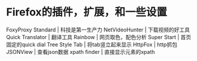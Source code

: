 # Firefox的插件，扩展，和一些设置

FoxyProxy Standard  | 科技是第一生产力
NetVideoHunter      | 下载视频的好工具
Quick Translator    | 翻译工具
Rainbow             | 网页取色，配色分析
Super Start         | 首页固定的quick dial
Tree Style Tab      | 将tab竖立起来显示
HttpFox             | http抓包
JSONView            | 查看json数据
xpath finder        | 直接显示元素的xpath

